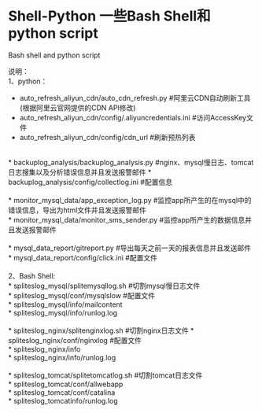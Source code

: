 # Shell-Python  一些Bash Shell和python script<br>
Bash shell and python script<br>

说明：<br>
1、python：<br>
* auto_refresh_aliyun_cdn/auto_cdn_refresh.py             #阿里云CDN自动刷新工具(根据阿里云官网提供的CDN API修改)<br>
* auto_refresh_aliyun_cdn/config/.aliyuncredentials.ini   #访问AccessKey文件<br>
* auto_refresh_aliyun_cdn/config/cdn_url                  #刷新预热列表<br>
<br>
* backuplog_analysis/backuplog_analysis.py                #nginx、mysql慢日志、tomcat日志搜集以及分析错误信息并且发送报警邮件 
* backuplog_analysis/config/collectlog.ini                #配置信息<br>
<br>
* monitor_mysql_data/app_exception_log.py                 #监控app所产生的在mysql中的错误信息，导出为html文件并且发送报警邮件<br> 
* monitor_mysql_data/monitor_sms_sender.py                #监控app所产生的数据信息并且发送报警邮件<br> 
<br> 
* mysql_data_report/gitreport.py                          #导出每天之前一天的报表信息并且发送邮件<br> 
* mysql_data_report/config/click.ini                      #配置文件<br>
<br>            
2、Bash Shell:<br>
* spliteslog_mysql/splitemysqllog.sh                      #切割mysql慢日志文件<br>
* spliteslog_mysql/conf/mysqlslow                         #配置文件<br>
* spliteslog_mysql/info/mailcontent<br>
* spliteslog_mysql/info/runlog.log<br>
<br> 
* spliteslog_nginx/splitenginxlog.sh                      #切割nginx日志文件   
* spliteslog_nginx/conf/nginxlog                          #配置文件<br>
* spliteslog_nginx/info<br>
* spliteslog_nginx/info/runlog.log<br>
<br> 
* spliteslog_tomcat/splitetomcatlog.sh                    #切割tomcat日志文件<br>
* spliteslog_tomcat/conf/allwebapp<br>
* spliteslog_tomcat/conf/catalina<br>
* spliteslog_tomcatinfo/runlog.log<br>         
